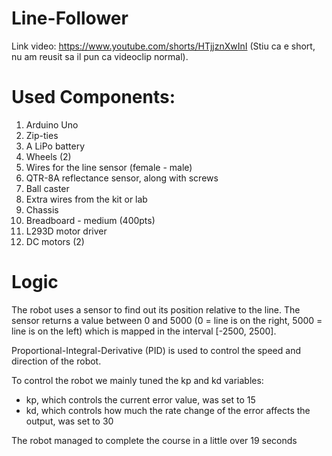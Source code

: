 # Line-Follower

Link video: https://www.youtube.com/shorts/HTjjznXwInI (Stiu ca e short, nu am reusit sa il pun ca videoclip normal).

# Used Components:

1. Arduino Uno
2. Zip-ties
3. A LiPo battery
4. Wheels (2)
5. Wires for the line sensor (female - male)
6. QTR-8A reflectance sensor, along with screws
7. Ball caster
8. Extra wires from the kit or lab
9. Chassis
10. Breadboard - medium (400pts)
11. L293D motor driver
12. DC motors (2)

# Logic

The robot uses a sensor to find out its position relative to the line. The sensor returns a value between 0 and 5000 (0 = line is on the right, 5000 = line is on the left) which is mapped in the interval [-2500, 2500].

Proportional-Integral-Derivative (PID) is used to control the speed and direction of the robot.

To control the robot we mainly tuned the kp and kd variables:
  - kp, which controls the current error value, was set to 15
  - kd, which controls how much the rate change of the error affects the output, was set to 30
  
 The robot managed to complete the course in a little over 19 seconds

